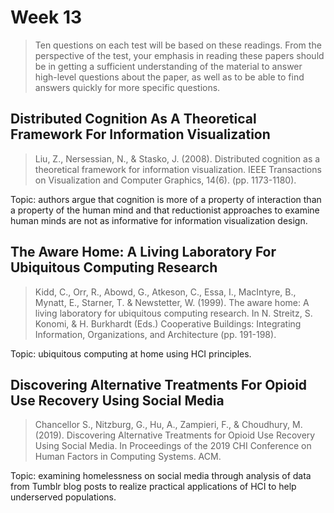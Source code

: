 # Week 13

> Ten questions on each test will be based on these readings. From the perspective of the test, your emphasis in reading these papers should be in getting a sufficient understanding of the material to answer high-level questions about the paper, as well as to be able to find answers quickly for more specific questions.

## Distributed Cognition As A Theoretical Framework For Information Visualization

> Liu, Z., Nersessian, N., & Stasko, J. (2008). Distributed cognition as a theoretical framework for information visualization. IEEE Transactions on Visualization and Computer Graphics, 14(6). (pp. 1173-1180).

Topic: authors argue that cognition is more of a property of interaction than a property of the human mind and that reductionist approaches to examine human minds are not as informative for information visualization design.

## The Aware Home: A Living Laboratory For Ubiquitous Computing Research

> Kidd, C., Orr, R., Abowd, G., Atkeson, C., Essa, I., MacIntyre, B., Mynatt, E., Starner, T. & Newstetter, W. (1999). The aware home: A living laboratory for ubiquitous computing research. In N. Streitz, S. Konomi, & H. Burkhardt (Eds.) Cooperative Buildings: Integrating Information, Organizations, and Architecture (pp. 191-198).

Topic: ubiquitous computing at home using HCI principles.

## Discovering Alternative Treatments For Opioid Use Recovery Using Social Media

> Chancellor S., Nitzburg, G., Hu, A., Zampieri, F., & Choudhury, M. (2019). Discovering Alternative Treatments for Opioid Use Recovery Using Social Media. In Proceedings of the 2019 CHI Conference on Human Factors in Computing Systems. ACM.

Topic: examining homelessness on social media through analysis of data from Tumblr blog posts to realize practical applications of HCI to help underserved populations.
